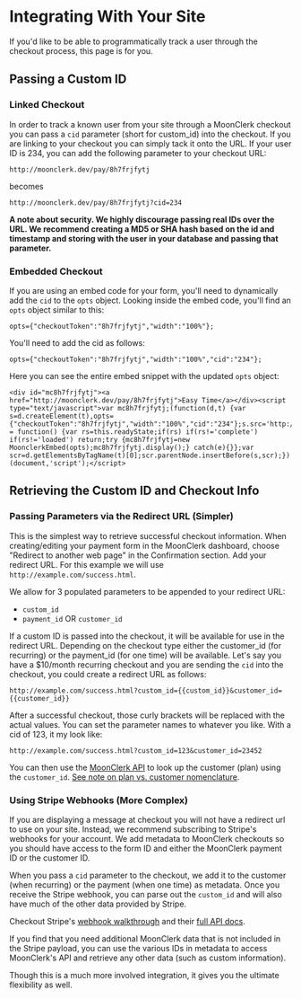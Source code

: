 # Integrating With Your Site

If you'd like to be able to programmatically track a user through the checkout process, this page is for you.


## Passing a Custom ID

### Linked Checkout

In order to track a known user from your site through a MoonClerk checkout you can pass a `cid` parameter (short for custom_id) into the checkout. If you are linking to your checkout you can simply tack it onto the URL. If your user ID is 234, you can add the following parameter to your checkout URL:

```
http://moonclerk.dev/pay/8h7frjfytj
```

becomes

```
http://moonclerk.dev/pay/8h7frjfytj?cid=234
```

**A note about security. We highly discourage passing real IDs over the URL. We recommend creating a MD5 or SHA hash based on the id and timestamp and storing with the user in your database and passing that parameter.**


### Embedded Checkout

If you are using an embed code for your form, you'll need to dynamically add the `cid` to the `opts` object. Looking inside the embed code, you'll find an `opts` object similar to this:

```
opts={"checkoutToken":"8h7frjfytj","width":"100%"};
```

You'll need to add the cid as follows:

```
opts={"checkoutToken":"8h7frjfytj","width":"100%","cid":"234"};
```

Here you can see the entire embed snippet with the updated `opts` object:

```
<div id="mc8h7frjfytj"><a href="http://moonclerk.dev/pay/8h7frjfytj">Easy Time</a></div><script type="text/javascript">var mc8h7frjfytj;(function(d,t) {var s=d.createElement(t),opts={"checkoutToken":"8h7frjfytj","width":"100%","cid":"234"};s.src='http://moonclerk.dev/assets/embed.js';s.onload=s.onreadystatechange = function() {var rs=this.readyState;if(rs) if(rs!='complete') if(rs!='loaded') return;try {mc8h7frjfytj=new MoonclerkEmbed(opts);mc8h7frjfytj.display();} catch(e){}};var scr=d.getElementsByTagName(t)[0];scr.parentNode.insertBefore(s,scr);})(document,'script');</script>
```


## Retrieving the Custom ID and Checkout Info

### Passing Parameters via the Redirect URL (Simpler)

This is the simplest way to retrieve successful checkout information. When creating/editing your payment form in the MoonClerk dashboard, choose "Redirect to another web page" in the Confirmation section. Add your redirect URL. For this example we will use `http://example.com/success.html`.

We allow for 3 populated parameters to be appended to your redirect URL:

* `custom_id`
* `payment_id` OR `customer_id`

If a custom ID is passed into the checkout, it will be available for use in the redirect URL. Depending on the checkout type either the customer_id (for recurring) or the payment_id (for one time) will be available. Let's say you have a $10/month recurring checkout and you are sending the `cid` into the checkout, you could create a redirect URL as follows:

```
http://example.com/success.html?custom_id={{custom_id}}&customer_id={{customer_id}}
```

After a successful checkout, those curly brackets will be replaced with the actual values. You can set the parameter names to whatever you like. With a cid of 123, it my look like:

```
http://example.com/success.html?custom_id=123&customer_id=23452
```

You can then use the [MoonClerk API](https://github.com/moonclerk/developer/blob/master/api/README.md) to look up the customer (plan) using the `customer_id`. [See note on plan vs. customer nomenclature](https://github.com/moonclerk/developer/blob/master/api/v1/customers.md).


### Using Stripe Webhooks (More Complex)

If you are displaying a message at checkout you will not have a redirect url to use on your site. Instead, we recommend subscribing to Stripe's webhooks for your account. We add metadata to MoonClerk checkouts so you should have access to the form ID and either the MoonClerk payment ID or the customer ID.

When you pass a `cid` parameter to the checkout, we add it to the customer (when recurring) or the payment (when one time) as metadata. Once you receive the Stripe webhook, you can parse out the `custom_id` and will also have much of the other data provided by Stripe.

Checkout Stripe's [webhook walkthrough](https://stripe.com/docs/webhooks) and their [full API docs](https://stripe.com/docs/api).

If you find that you need additional MoonClerk data that is not included in the Stripe payload, you can use the various IDs in metadata to access MoonClerk's API and retrieve any other data (such as custom information).

Though this is a much more involved integration, it gives you the ultimate flexibility as well.

